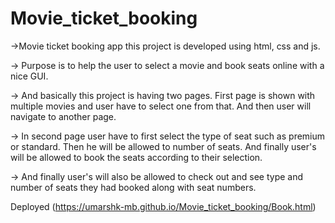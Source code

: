 # Movie_ticket_booking 
->Movie ticket booking app this project is developed using html, css and js.  

-> Purpose is to help the user to select a movie and book seats online with a nice GUI.

-> And basically this project is having two pages. First page is shown with multiple movies and user have to select one from that. And then user will navigate to another page.

-> In second page user have to first select the type of seat such as premium or standard. Then he will be allowed to number of seats. And finally user's will be allowed to book the seats according to their selection. 

-> And finally user's will also be allowed to check out and see type and number of seats they had booked along with seat numbers.

 Deployed (https://umarshk-mb.github.io/Movie_ticket_booking/Book.html)

